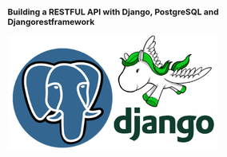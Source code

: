 <h3>Building a RESTFUL API with Django, PostgreSQL and Djangorestframework</h3>
<img src="images/django-and-postgres.jpg" alt="logo"/>